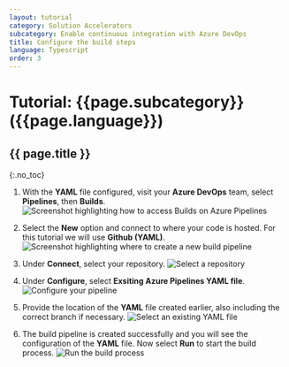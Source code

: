 ```yaml
---
layout: tutorial
category: Solution Accelerators
subcategory: Enable continuous integration with Azure DevOps
title: Configure the build steps
language: Typescript
order: 3
---
```


# Tutorial: {{page.subcategory}} ({{page.language}})
## {{ page.title }}
{:.no_toc}

1. With the **YAML** file configured, visit your **Azure DevOps** team, select **Pipelines**, then **Builds**.
![Screenshot highlighting how to access Builds on Azure Pipelines]({{site.baseurl}}/assets/images/pipelines-build.png)

1. Select the **New** option and connect to where your code is hosted. For this tutorial we will use **Github (YAML)**.
![Screenshot highlighting where to create a new build pipeline]({{site.baseurl}}/assets/images/configure-new-pipeline.png)

1. Under **Connect**, select your repository.
![Select a repository]({{site.baseurl}}/assets/images/select-repository.png)

1. Under **Configure**, select **Exsiting Azure Pipelines YAML file**.
![Configure your pipeline]({{site.baseurl}}/assets/images/configure-pipeline.png)

1. Provide the location of the **YAML** file created earlier, also including the correct branch if necessary.
![Select an existing YAML file]({{site.baseurl}}/assets/images/branch-path.png)

1. The build pipeline is created successfully and you will see the configuration of the **YAML** file. Now select **Run** to start the build process.
![Run the build process]({{site.baseurl}}/assets/images/run-build.png)
